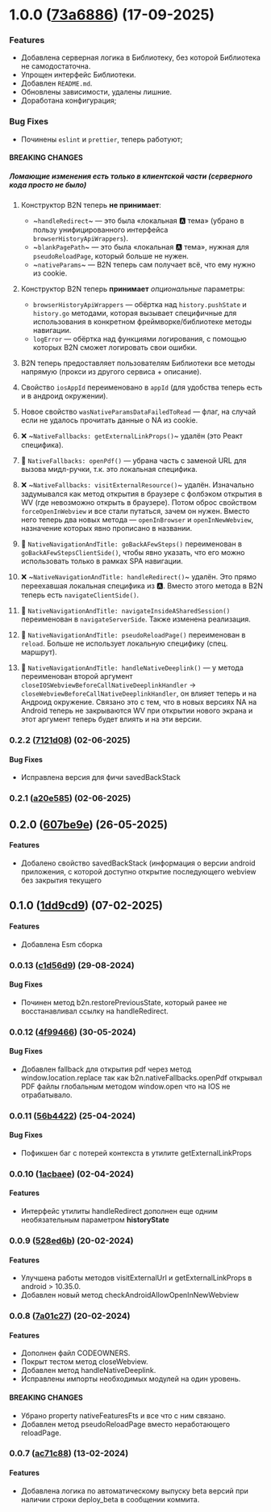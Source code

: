 # 1.0.0 ([73a6886](https://github.com/core-ds/bridge-to-native/commit/73a6886)) (17-09-2025)

### Features

- Добавлена серверная логика в Библиотеку, без которой Библиотека не самодостаточна.
- Упрощен интерфейс Библиотеки.
- Добавлен `README.md`.
- Обновлены зависимости, удалены лишние.
- Доработана конфигурация;

### Bug Fixes

- Починены `eslint` и `prettier`, теперь работуют;

#### BREAKING CHANGES

##### Ломающие изменения есть только в клиентской части (серверного кода просто не было)

1. Конструктор B2N теперь **не принимает**:

    - ~`handleRedirect`~ — это была «локальная 🅰️ тема» (убрано в пользу унифицированного интерфейса `browserHistoryApiWrappers`).
    - ~`blankPagePath`~ — это была «локальная 🅰️ тема», нужная для `pseudoReloadPage`, который больше не нужен.
    - ~`nativeParams`~ — B2N теперь сам получает всё, что ему нужно из cookie.

2. Конструктор B2N теперь **принимает** _опциональные_ параметры:

    - `browserHistoryApiWrappers` — обёртка над `history.pushState` и `history.go` методами, которая вызывает специфичные для использования в конкретном фреймворке/библиотеке методы навигации.
    - `logError` — обёртка над функциями логирования, с помощью которых B2N сможет логировать свои ошибки.

3. B2N теперь предоставляет пользователям Библиотеки все методы напрямую (прокси из другого сервиса + описание).

4. Свойство `iosAppId` переименовано в `appId` (для удобства теперь есть и в андроид окружении).

5. Новое свойство `wasNativeParamsDataFailedToRead` — флаг, на случай если не удалось прочитать данные о NA из cookie.

6. ❌ ~`NativeFallbacks: getExternalLinkProps()`~ удалён (это Реакт специфика).

7. 🔄 `NativeFallbacks: openPdf()` — убрана часть с заменой URL для вызова мидл-ручки, т.к. это локальная специфика.

8. ❌ ~`NativeFallbacks: visitExternalResource()`~ удалён. Изначально задумывался как метод открытия в браузере с фолбэком открытия в WV (где невозможно открыть в браузере). Потом оброс свойством `forceOpenInWebview` и все стали путаться, зачем он нужен. Вместо него теперь два новых метода — `openInBrowser` и `openInNewWebview`, назначение которых явно прописано в названии.

9. 🔄 `NativeNavigationAndTitle: goBackAFewSteps()` переименован в `goBackAFewStepsClientSide()`, чтобы явно указать, что его можно использовать только в рамках SPA навигации.

11. ❌ ~`NativeNavigationAndTitle: handleRedirect()`~ удалён. Это прямо переехавшая локальная специфика из 🅰️. Вместо этого метода в B2N теперь есть `navigateClientSide()`.

12. 🔄 `NativeNavigationAndTitle: navigateInsideASharedSession()` переименован в `navigateServerSide`. Также изменена реализация.

13. 🔄 `NativeNavigationAndTitle: pseudoReloadPage()` переименован в `reload`. Больше не использует локальную специфику (спец. маршрут).

14. 🔄 `NativeNavigationAndTitle: handleNativeDeeplink()` — у метода переименован второй аргумент `closeIOSWebviewBeforeCallNativeDeeplinkHandler` → `closeWebviewBeforeCallNativeDeeplinkHandler`, он влияет теперь и на Андроид окружение. Связано это с тем, что в новых версиях NA на Android теперь не закрываются WV при открытии нового экрана и этот аргумент теперь будет влиять и на эти версии.

### 0.2.2 ([7121d08](https://github.com/core-ds/bridge-to-native/commit/7121d08)) (02-06-2025)

#### Bug Fixes

- Исправлена версия для фичи savedBackStack

### 0.2.1 ([a20e585](https://github.com/core-ds/bridge-to-native/commit/a20e585)) (02-06-2025)

## 0.2.0 ([607be9e](https://github.com/core-ds/bridge-to-native/commit/607be9e)) (26-05-2025)

#### Features

- Добалено свойство savedBackStack (информация о версии android приложения, с которой доступно открытие последующего webview без закрытия текущего

## 0.1.0 ([1dd9cd9](https://github.com/core-ds/bridge-to-native/commit/1dd9cd9)) (07-02-2025)

#### Features

- Добавлена Esm сборка

### 0.0.13 ([c1d56d9](https://github.com/core-ds/bridge-to-native/commit/c1d56d9)) (29-08-2024)

#### Bug Fixes

- Починен метод b2n.restorePreviousState, который ранее не восстанавливал ссылку на handleRedirect.

### 0.0.12 ([4f99466](https://github.com/core-ds/bridge-to-native/commit/4f99466)) (30-05-2024)

#### Bug Fixes

- Добавлен fallback для открытия pdf через метод window.location.replace так как b2n.nativeFallbacks.openPdf открывал PDF файлы глобальным методом window.open что на IOS не отрабатывало.

### 0.0.11 ([56b4422](https://github.com/core-ds/bridge-to-native/commit/56b4422)) (25-04-2024)

#### Bug Fixes

- Пофикшен баг с потерей контекста в утилите getExternalLinkProps

### 0.0.10 ([1acbaee](https://github.com/core-ds/bridge-to-native/commit/1acbaee)) (02-04-2024)

#### Features

- Интерфейс утилиты handleRedirect дополнен еще одним необязательным параметром **historyState**

### 0.0.9 ([528ed6b](https://github.com/core-ds/bridge-to-native/commit/528ed6b)) (20-02-2024)

#### Features

- Улучшена работы методов visitExternalUrl и getExternalLinkProps в android > 10.35.0.
- Добавлен новый метод checkAndroidAllowOpenInNewWebview

### 0.0.8 ([7a01c27](https://github.com/core-ds/bridge-to-native/commit/7a01c27)) (20-02-2024)

#### Features

- Дополнен файл CODEOWNERS.
- Покрыт тестом метод closeWebview.
- Добавлен метод handleNativeDeeplink.
- Исправлены импорты необходимых модулей на один уровень.

#### BREAKING CHANGES

- Убрано property nativeFeaturesFts и все что с ним связано.
- Добавлен метод pseudoReloadPage вместо неработающего reloadPage.

### 0.0.7 ([ac71c88](https://github.com/core-ds/bridge-to-native/commit/ac71c88)) (13-02-2024)

#### Features

- Добавлена логика по автоматическому выпуску beta версий при наличии строки deploy_beta в сообщении коммита.
